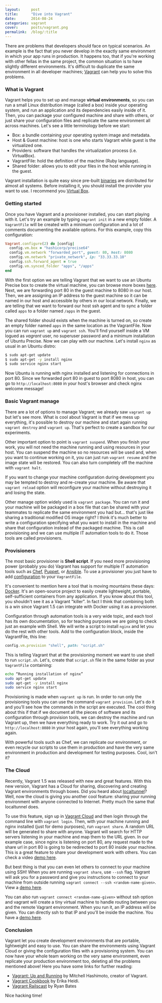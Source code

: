 ```yaml
---
layout:     post
title:      "Dive into Vagrant"
date:       2014-08-24
categories: vagrant
cover:      posts/vagrant.png
permalink:  /blog/:title
---
```

There are problems that developers should face on typical scenarios. An example is the fact that you never develop in the exactly same environment in which your app runs in production. It happens too, that if you're working with other fellas in the same project, the common situation is to have slightly different environments. It's difficult to duplicate the same environment in all developer machines; [Vagrant](http://www.vagrantup.com) can help you to solve this problems.

### What is Vagrant

Vagrant helps you to set up and manage **virtual environments**, so you can run a small Linux distribution image (called a box) inside your operating system, and run an application and its dependencies easily inside of it. Then, you can package your configured machine and share with others, or just share your configuration files and replicate the same environment all across machines. Let's see a little terminology before we start:

- Box: a bundle containing your operating system image and metadata.
- Host &amp; Guest machine: host is one who starts Vagrant while guest is the virtualized one.
- Providers: software that handles the virtualization process (i.e. VirtualBox).
- VagrantFile: hold the definition of the machine (Ruby language).
- Shared folder: allows you to edit your files in the host while running in the guest.

Vagrant installation is quite easy since pre-built [binaries](http://www.vagrantup.com/downloads.html) are distributed for almost all systems. Before installing it, you should install the provider you want to use. I recommend you [Virtual Box](https://www.virtualbox.org/).

### Getting started

Once you have Vagrant and a provisioner installed, you can start playing with it. Let's try an example by typing `vagrant init` in a new empty folder. A `VagrantFile` will be created with a minimum configuration and a lot of comments documenting the available options. For this example, copy this configuration:

```ruby
Vagrant.configure(2) do |config|
  config.vm.box = "hashicorp/precise64"
  config.vm.network "forwarded_port", guest: 80, host: 8080
  config.vm.network "private_network", ip: "33.33.33.10"
  config.ssh.forward_agent = true
  config.vm.synced_folder "apps", "/apps"
end
```

With the first option we are telling Vagrant that we want to use an Ubuntu Precise box to create the virtual machine, you can browse more boxes [here](https://vagrantcloud.com/discover/featured). Next, we are forwarding port 80 in the guest machine to 8080 in our host. Then, we are assigning an IP address to the guest machine so it can be named in our host and accessible by others in our local network. Finally, we are telling that we want to forward our host ssh agent and to sync a folder called `apps` to a folder named `/apps` in the guest.

The shared folder should exists when the machine is turned on, so create an empty folder named `apps` in the same location as the VagrantFile. Now you can run `vagrant up` and `vagrant ssh`. You'll find yourself inside a VM logued as *vagrant* user, no superuser password and a minimum installation of Ubuntu Precise. Now we can play with our machine. Let's install `nginx` as usual in an Ubuntu distro:

```bash
$ sudo apt-get update
$ sudo apt-get -y install nginx
$ sudo service nginx start
```

Now Ubuntu is running with nginx installed and listening for connections in port 80. Since we forwarded port 80 in guest to port 8080 in host, you can go to `http://localhost:8080` in your host's browser and check nginx welcome message!

### Basic Vagrant manage

There are a lot of options to manage Vagrant; we already saw `vagrant up` but let's see more. What is cool about Vagrant is that if we mess up everything, it's possible to destroy our machine and start again running `vagrant destroy` and `vagrant up`. That's perfect to create a sandbox for our experiments.

Other important option to point is `vagrant suspend`. When you finish your work, you will not need the machine running and using resources in your host. You can suspend the machine so no resources will be used and, when you want to continue working on it, you can just run `vagrant resume` and the image state will be restored. You can also turn completely off the machine with `vagrant halt`.

If you want to change your machine configuration during development you may be tempted to destroy and re-create your machine. Be aware that `vagrant reload` option will reconfigure your machine without destroying it and losing the state.

Other manage option widely used is `vagrant package`. You can run it and your machine will be packaged in a box file that can be shared with your teammates to replicate the same environment you had but… that's just like sharing a traditional modified OS image right? I think it's much better to write a configuration specifying what you want to install in the machine and share that configuration instead of the packaged machine. This is call provisioning and we can use multiple IT automation tools to do it. Those tools are called provisioners.

### Provisioners

The most basic provisioner is **Shell script**. If you need more provisioning power (probably you do) Vagrant has support for multiple IT automation tools such as [Chef](http://www.getchef.com/chef/), [Puppet](http://puppetlabs.com/), or [Ansible](http://www.ansible.com/home). To use a provisioner you just have to add [configuration](http://docs.vagrantup.com/v2/provisioning/index.html) to your `VagrantFile`.

It's convenient to mention here a tool that is moving mountains these days: [Docker](http://www.docker.io). It's an open-source project to easily create lightweight, portable, self-sufficient containers from any application. If you know about this tool, you shouldn't see it as a Vagrant "killer". In fact I think that combining both is a win since Vagrant 1.5 can integrate with Docker using it as a provisioner.  

Configuration through automation tools is a very wide topic, and each tool has its own documentation, so for teaching purposes we are going to check just an example with Shell. We will write a script to install `nginx` and let you do the rest with other tools. Add to the configuration block, inside the VagrantFile, this line:

```ruby
config.vm.provision "shell", path: "script.sh"
```

This is telling Vagrant that at the provisioning moment we want to use shell  to run `script.sh`. Let's, create that `script.sh` file in the same folder as your `VagrantFile` containing:

```bash
echo “Running installation of nginx”
sudo apt-get update
sudo apt-get -y install nginx
sudo service nginx start
```

Provisioning is made when `vagrant up` is run. In order to run only the provisioning tools you can use the command `vagrant provision`. Let's do it and you’ll see how the commands in the script are executed. The cool thing about this if that if we document all the pieces of software and its configuration through provision tools, we can destroy the machine and run Vagrant up, then we have everything ready to work. Try it out and go to `http://localhost:8080` in your host again, you'll see everything working again.

With powerful tools such as Chef, we can replicate our environment, or even recycle our scripts to use them in production and have the very same environment in production and development for testing purposes. Cool, isn't it?

### The Cloud

Recently, Vagrant 1.5 was released with new and great features. With this new version, Vagrant has a Cloud for sharing, discovering and creating Vagrant environments through boxes. Did you heard about [localtunnel](http://localtunnel.me/)? Well, now the cloud is giving you another cool feature: sharing your running environment with anyone connected to Internet. Pretty much the same that localtunnel does.

To use this feature, sign up in [Vagrant Cloud](https://vagrantcloud.com/) and then login through the command line with `vagrant login`. Then, with your machine running and nginx installed (just for demo purposes), run `vagrant share`. A random URL will be generated to share with anyone. Vagrant will search for HTTP servers listening in your machine and map them to the URL given. In our example case, since nginx is listening on port 80, any request made to the share url in port 80 is going to be redirected to port 80 inside your machine. This is a great feature to share your development work with others. You can check a video [demo here](http://vimeo.com/87525972).

But best thing is that you can even let others to connect to your machine using SSH! When you are running `vagrant share`, use `--ssh` flag. Vagrant will ask you for a password and give you instructions to connect to your machine from outside running `vagrant connect --ssh <random-name-given>`. View a [demo here](http://vimeo.com/87525810).

You can also run `vagrant connect <random-name-given>` without ssh option and vagrant will create a tiny virtual machine to handle routing between you and the remote Vagrant environment. When you run it, an IP address will be given. You can directly ssh to that IP and you'll be inside the machine. You have a [demo here](http://vimeo.com/87590529).

### Conclusion

Vagrant let you create development environments that are portable, lightweight and easy to use. You can share the environments using Vagrant Cloud or giving the configuration files with a provisioning system. You can now have your whole team working on the very same environment, even replicate your production environment too, deleting all the problems mentioned above! Here you have some links for further reading:

- [Vagrant: Up and Running](http://shop.oreilly.com/product/0636920026358.do) by Mitchell Hashimoto, creator of Vagrant.
- [Vagrant Cookbook](https://leanpub.com/vagrantcookbook) by Erika Heidi.
- [Vagrant Railscast](http://railscasts.com/episodes/292-virtual-machines-with-vagrant?view=asciicast) by Ryan Bates

Nice hacking time!
